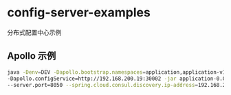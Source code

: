 # config-server-examples

分布式配置中心示例

## Apollo 示例

```sh
java -Denv=DEV -Dapollo.bootstrap.namespaces=application,application-v1,DEV.common \
-Dapollo.configService=http://192.168.200.19:30002 -jar application-0.0.1-SNAPSHOT.jar \
--server.port=8050 --spring.cloud.consul.discovery.ip-address=192.168.212.67
```
